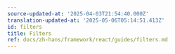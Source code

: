 ```yaml
---
source-updated-at: '2025-04-03T21:54:40.000Z'
translation-updated-at: '2025-05-06T05:14:51.413Z'
id: filters
title: Filters
ref: docs/zh-hans/framework/react/guides/filters.md
---
```

